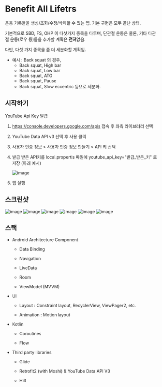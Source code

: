 # Benefit All Lifetrs
운동 기록들을 생성/조회/수정/삭제할 수 있는 앱. 기본 구현은 모두 끝난 상태. 

기본적으로 SBD, FS, OHP 이 다섯가지 종목을 다루며,  단관절 운동은 물론, 기타 다관절 운동(로우 등)들을 추가할 계획은 **전혀**없음.  

다만, 다섯 가지 종목을 좀 더 세분화할 계획임. 

- 예시 : Back squat 의 경우,
    - Back squat, High bar
    - Back squat, Low bar
    - Back squat, ATG
    - Back squat, Pause
    - Back squat, Slow eccentric 등으로 세분화.


## 시작하기

YouTube Api Key 발급
1. https://console.developers.google.com/apis 접속 후 좌측 라이브러리 선택

2. YouTube Data API v3 선택 후 사용 클릭

3. 사용자 인증 정보 > 사용자 인증 정보 만들기 > API 키 선택

4. 발급 받은 API키를 local.propertis 파일에 youtube_api_key="발급_받은_키" 로 저장 (아래 예시)

    ![image](https://user-images.githubusercontent.com/50101902/128626221-cf8228a6-e024-46a6-8e75-d6bbdbdf45ad.png)

5. 앱 실행

## 스크린샷

![image](https://user-images.githubusercontent.com/50101902/128626757-9f32f8d6-964b-4a6b-b5f6-0a17913b5704.png)
![image](https://user-images.githubusercontent.com/50101902/128626826-02c6e93c-ae32-4e70-8f7b-db56737c81bb.png)
![image](https://user-images.githubusercontent.com/50101902/128626759-1932a27a-bdef-402c-a7bc-7c2af1bea688.png)
![image](https://user-images.githubusercontent.com/50101902/128626760-a7aee93a-6644-4980-809d-e6ca2e9e09ab.png)
![image](https://user-images.githubusercontent.com/50101902/128626761-d9d98660-552a-4211-a1f3-7cb72cd420dd.png)
![image](https://user-images.githubusercontent.com/50101902/128626762-5b5f103b-78bb-48e9-8590-36a6d1a975f7.png)


## 스택
- Android Architecture Component

    - Data Binding
    
    - Navigation
    
    - LiveData
    
    - Room
    
    - ViewModel (MVVM)
    
- UI

    - Layout : Constraint layout, RecyclerView, ViewPager2, etc.
    
    - Animation : Motion layout
    
    
    
- Kotlin

    - Coroutines
    
    - Flow
    
- Third party libraries

    - Glide
    
    - Retrofit2 (with Moshi) & YouTube Data API V3
    
    - Hilt
